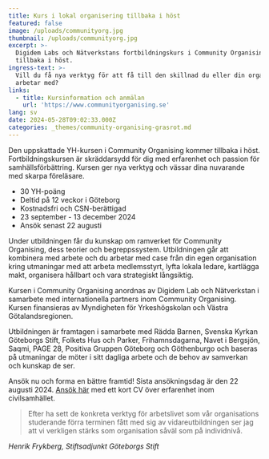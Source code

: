 ```yaml
---
title: Kurs i lokal organisering tillbaka i höst
featured: false
image: /uploads/communityorg.jpg
thumbnail: /uploads/communityorg.jpg
excerpt: >-
  Digidem Labs och Nätverkstans fortbildningskurs i Community Organising kommer
  tillbaka i höst.
ingress-text: >-
  Vill du få nya verktyg för att få till den skillnad du eller din organisation
  arbetar med?
links:
  - title: Kursinformation och anmälan
    url: 'https://www.communityorganising.se'
lang: sv
date: 2024-05-28T09:02:33.000Z
categories: _themes/community-organising-grasrot.md
---
```


Den uppskattade YH-kursen i Community Organising kommer tillbaka i höst. Fortbildningskursen är skräddarsydd för dig med erfarenhet och passion för samhällsförbättring. Kursen ger nya verktyg och vässar dina nuvarande med skarpa föreläsare.

* 30 YH-poäng
* Deltid på 12 veckor i Göteborg
* Kostnadsfri och CSN-berättigad
* 23 september - 13 december 2024
* Ansök senast 22 augusti

Under utbildningen får du kunskap om ramverket för Community Organising, dess teorier och begreppssystem. Utbildningen går att kombinera med arbete och du arbetar med case från din egen organisation kring utmaningar med att arbeta medlemsstyrt, lyfta lokala ledare, kartlägga makt, organisera hållbart och vara strategiskt långsiktig.

Kursen i Community Organising anordnas av Digidem Lab och Nätverkstan i samarbete med internationella partners inom Community Organising. Kursen finansieras av Myndigheten för Yrkeshögskolan och Västra Götalandsregionen.

Utbildningen är framtagen i samarbete med Rädda Barnen, Svenska Kyrkan Göteborgs Stift, Folkets Hus och Parker, Frihamnsdagarna, Navet i Bergsjön, Saqmi, PAGE 28, Positiva Gruppen Göteborg och Göthenburgo och baseras på utmaningar de möter i sitt dagliga arbete och de behov av samverkan och kunskap de ser.

Ansök nu och forma en bättre framtid! Sista ansökningsdag är den 22 augusti 2024. [Ansök här](https://form.digidemlab.org/ansokan-yh-kurs-2024) med ett kort CV över erfarenhet inom civilsamhället.

<!--
[Läs hela kursbeskrivningen från Nätverkstan.](https://digidemlab.us16.list-manage.com/track/click?u=fa4e278976123653c61866aa8&id=342b7c7efd&e=cfa7b1c069)
-->

> Efter ha sett de konkreta verktyg för arbetslivet som vår organisations
> studerande förra terminen fått med sig av vidareutbildningen ser jag att vi verkligen stärks som
> organisation såväl som på individnivå.

*Henrik Frykberg, Stiftsadjunkt Göteborgs Stift*
